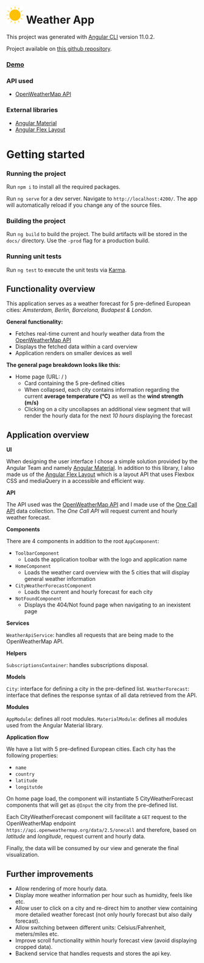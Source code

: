 # <img src="src/assets/images/logo.svg" alt="logo" width="45"/> Weather App

This project was generated with [Angular CLI](https://github.com/angular/angular-cli) version 11.0.2.

Project available on [this github repository](https://github.com/VladHutupasu/weather-app).

### [Demo](https://VladHutupasu.github.io/weather-app)

### API used

-  [OpenWeatherMap API](https://openweathermap.org/api)

### External libraries

- [Angular Material](https://material.angular.io/)
- [Angular Flex Layout](https://github.com/angular/flex-layout)




# Getting started

### Running the project

Run `npm i` to install all the required packages.

Run `ng serve` for a dev server. Navigate to `http://localhost:4200/`. The app will automatically reload if you change any of the source files.

### Building the project

Run `ng build` to build the project. The build artifacts will be stored in the `docs/` directory. Use the `-prod` flag for a production build.

### Running unit tests

Run `ng test` to execute the unit tests via [Karma](https://karma-runner.github.io).


## Functionality overview

This application serves as a weather forecast for 5 pre-defined European cities: *Amsterdam, Berlin, Barcelona, Budapest & London*.

**General functionality:**

- Fetches real-time current and hourly weather data from the [OpenWeatherMap API](https://openweathermap.org/api)
- Displays the fetched data within a card overview
- Application renders on smaller devices as well

**The general page breakdown looks like this:**

- Home page (URL: / )
    - Card containing the 5 pre-defined cities
    - When collapsed, each city contains information regarding the current **average temperature (°C)** as well as the **wind strength (m/s)**
    - Clicking on a city uncollapses an additional view segment that will render the hourly data for the next *10 hours* displaying the forecast


## Application overview

**UI**

When designing the user interface I chose a simple solution provided by the Angular Team and namely [Angular Material](https://material.angular.io/). In addition to this library, I also made us of the [Angular Flex Layout](https://github.com/angular/flex-layout) which is a layout API that uses Flexbox CSS and mediaQuery in a accessible and efficient way.

**API**

The API used was the [OpenWeatherMap API](https://openweathermap.org/api) and I made use of the [One Call API](https://openweathermap.org/api/one-call-api) data collection.
The *One Call API* will request current and hourly weather forecast.

**Components**

There are 4 components in addition to the root `AppComponent`:
- `ToolbarComponent`
	- Loads the application toolbar with the logo and application name
- `HomeComponent`
	- Loads the weather card overview with the 5 cities that will display general weather information
- `CityWeatherForecastComponent`
	- Loads the current and hourly forecast for each city
- `NotFoundComponent`
	- Displays the 404/Not found page when navigating to an inexistent page

**Services**

`WeatherApiService`:  handles all requests that are being made to the OpenWeatherMap API.

**Helpers**

`SubscriptionsContainer`: handles subscriptions disposal.

**Models**

`City`: interface for defining a city in the pre-defined list.
`WeatherForecast`: interface that defines the response syntax of all data retrieved from the API.

**Modules**

`AppModule`: defines all root modules.
`MaterialModule`: defines all modules used from the Angular Material library.

**Application flow**

We have a list with 5 pre-defined European cities. Each city has the following properties:

- `name`
- `country`
- `latitude`
- `longitutde`

On home page load, the component will instantiate 5 CityWeatherForecast components that will get as `@Input` the city from the pre-defined list. 

 Each CityWeatherForecast component will facilitate a `GET` request to the OpenWeatherMap endpoint `https://api.openweathermap.org/data/2.5/onecall` and therefore, based on *latitude* and *longitude*, request current and hourly data.

Finally, the data will be consumed by our view and generate the final visualization.


## Further improvements

- Allow rendering of more hourly data.
- Display more weather information per hour such as humidity, feels like etc.
- Allow user to click on a city and re-direct him to another view containing more detailed weather forecast (not only hourly forecast but also daily forecast).
- Allow switching between different units: Celsius/Fahrenheit, meters/miles etc. 
- Improve scroll functionality within hourly forecast view (avoid displaying cropped data).
- Backend service that handles requests and stores the api key.
